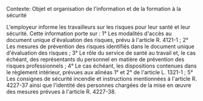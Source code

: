 Contexte: Objet et organisation de l'information     et de la formation à la sécurité

L'employeur informe les travailleurs sur les risques pour leur santé et leur sécurité. Cette information porte sur : 1° Les modalités d'accès au document unique d'évaluation des risques, prévu à l'article R. 4121-1 ; 2° Les mesures de prévention des risques identifiés dans le document unique d'évaluation des risques ; 3° Le rôle du service de santé au travail et, le cas échéant, des représentants du personnel en matière de prévention des risques professionnels ; 4° Le cas échéant, les dispositions contenues dans le règlement intérieur, prévues aux alinéas 1° et 2° de l'article L. 1321-1 ; 5° Les consignes de sécurité incendie et instructions mentionnées à l'article R. 4227-37 ainsi que l'identité des personnes chargées de la mise en œuvre des mesures prévues à l'article R. 4227-38.